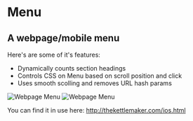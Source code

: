 # Menu
## A webpage/mobile menu
Here's are some of it's features:
* Dynamically counts section headings
* Controls CSS on Menu based on scroll position and click
* Uses smooth scolling and removes URL hash params

![Webpage Menu](http://thekettlemaker.com/ico/Menu.PNG)
<img src="http://thekettlemaker.com/ico/Menu.PNG"
     alt="Webpage Menu"
     style="max-width:400px;" />
     
You can find it in use here:
http://thekettlemaker.com/ios.html
